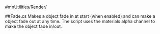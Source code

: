 #mnUtilities/Render/

##Fade.cs
Makes a object fade in at start (when enabled) and can make a object fade out at any time.
The script uses the materials alpha channel to make the object fade in/out.
